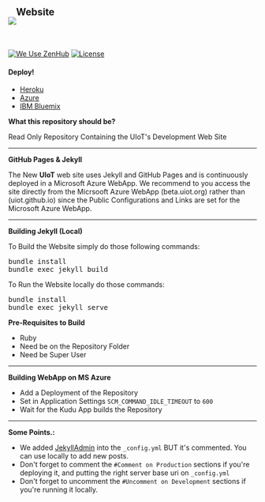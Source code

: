 <h1><img src="http://imgur.com/iQU8c9L.png"/><sup><sup>Website</sup></sup></h1>
<br>

[![We Use ZenHub](https://raw.githubusercontent.com/ZenHubIO/support/master/zenhub-badge.png)](https://zenhub.com) [![License](https://img.shields.io/badge/License-Apache%202.0-blue.svg)](https://opensource.org/licenses/Apache-2.0)

#### Deploy!
- [Heroku](https://heroku.com/deploy?template=https://github.com/UIoT/uiot.github.io/tree/master)
- [Azure](https://azuredeploy.net/)
- [IBM Bluemix](https://bluemix.net/deploy?repository=https://github.com/UIoT/uiot.github.io)

<b>What this repository should be?</b><br>

Read Only Repository Containing the UIoT's Development Web Site

----------------------------------------------------

<b>GitHub Pages & Jekyll</b><br>

The New **UIoT** web site uses Jekyll and GitHub Pages and is continuously deployed in a Microsoft Azure WebApp.
We recommend to you access the site directly from the Micrsooft Azure WebApp (beta.uiot.org) rather than (uiot.github.io) since the Public Configurations and Links are set for the Microsoft Azure WebApp.

----------------------------------------------------

<b>Building Jekyll (Local)</b><br>

To Build the Website simply do those following commands:

<pre>
bundle install
bundle exec jekyll build
</pre>

To Run the Website locally do those commands:

<pre>
bundle install
bundle exec jekyll serve
</pre>

<b>Pre-Requisites to Build</b><br>

* Ruby
* Need be on the Repository Folder
* Need be Super User

----------------------------------------------------

<b>Building WebApp on MS Azure</b><br>

* Add a Deployment of the Repository
* Set in Application Settings `SCM_COMMAND_IDLE_TIMEOUT` to `600`
* Wait for the Kudu App builds the Repository

----------------------------------------------------

<b>Some Points.:</b><br>

* We added [JekyllAdmin](https://github.com/jekyll/jekyll-admin) into the `_config.yml` BUT it's commented. You can use locally to add new posts.
* Don't forget to comment the `#Comment on Production` sections if you're deploying it, and putting the right server base uri on `_config.yml`
* Don't forget to uncomment the `#Uncomment on Development` sections if you're running it locally. 
